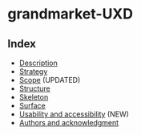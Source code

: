 # grandmarket-UXD
## Index
- [Description](#description)
- [Strategy](#strategy)
- [Scope](#scope) (UPDATED)
- [Structure](#structure)
- [Skeleton](#skeleton)
- [Surface](#surface)
- [Usability and accessibility](#usability-and-accessibility) (NEW)
- [Authors and acknowledgment](#authors-and-acknowledgment)
